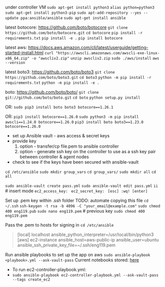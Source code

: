 under controller VM
`sudo apt-get install python3`
`alias python=python3`
`sudo apt-get install python3-pip`
`sudo apt-add-repository --yes --update ppa:ansible/ansible`
`sudo apt-get install ansible`

latest botocore: https://github.com/boto/botocore
`git clone https://github.com/boto/botocore.git`
`cd botocore`
`pip install -r requirements.txt`
`pip install -e .`
`pip install botocore`

latest aws: https://docs.aws.amazon.com/cli/latest/userguide/getting-started-install.html
`curl "https://awscli.amazonaws.com/awscli-exe-linux-x86_64.zip" -o "awscliv2.zip"`
`unzip awscliv2.zip`
`sudo ./aws/install`
`aws --version`

latest boto3: https://github.com/boto/boto3
`git clone https://github.com/boto/boto3.git`
`cd boto3`
`python -m pip install -r requirements.txt`
`python -m pip install -e .`

boto: https://github.com/boto/boto/
`git clone git://github.com/boto/boto.git`
`cd boto`
`python setup.py install`

OR:
`sudo pip3 install boto boto3 botocore==1.26.1`

OR:
`pip3 install botocore==1.26.0`
`sudo python3 -m pip install awscli==1.24.0 botocore==1.26.0`
`pip3 install boto boto3==1.23.0 botocore==1.26.0`

- set up Ansible vault - aws access & secret keys
- provide key
    1. option - transfer/cp file.pem to ansible controller
    2. option - generate ssh key on the controller to use as a ssh key pair between controller & agent nodes
- check to see if the keys have been secured with ansible-vault


`cd /etc/ansible`
`sudo mkdir group_vars`
`cd group_vars/`
`sudo mkdir all`
`cd all`

`sudo ansible-vault create pass.yml`
`sudo ansible-vault edit pass.yml`
`ii`   # insert mode
`ec2_access_key: `
`ec2_secret_key: `
`[esc] :wq! [enter]`

Set up .pem key within .ssh folder
TODO: automate copying this file
`cd ~/.ssh`
`ssh-keygen -t rsa -b 4096 -C "your_email@example.com"`
`sudo chmod 400 eng119.pub`
`sudo nano eng119.pem`   # previous key
`sudo chmod 400 eng119.pem`

Pass the .pem to hosts for signing in
`cd /etc/ansible`
>[local]
>localhost ansible_python_interpreter=/usr/local/bin/python3
>[aws]
>ec2-instance ansible_host=aws-public-ip ansible_user=ubuntu ansible_ssh_private_key_file=~/.ssh/eng119.pem


Run ansible playbooks to set up the app on aws
`sudo ansible-playbook <playbook>.yml --ask-vault-pass`
Current notebooks stored: [here](/ec2-ansible-playbooks)
- To run ec2-controller-playbook.yml:
- `sudo ansible-playbook ec2-controller-playbook.yml --ask-vault-pass --tags create_ec2`
